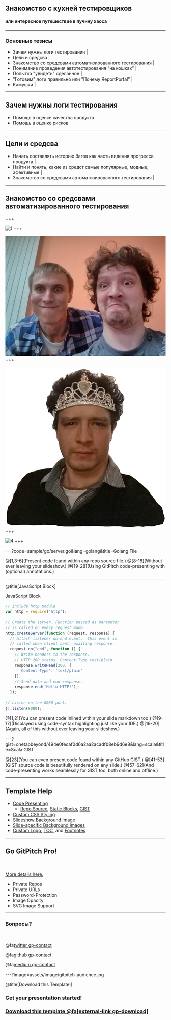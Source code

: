 ## Знакомство с кухней тестировщиков

#### или интересное путешествие в пучину хаоса

---
### Основные тезисы
- Зачем нужны логи тестирования |
- Цели и средсва |
- Знакомство со средсвами автоматизированного тестирования |
- Понимание проведения автотестирования "на кошках" |
- Попытка "увидеть" сделанное |
- "Готовим" логи правильно или "Почему ReportPortal" |
- Камушки |

---
## Зачем нужны логи тестирования
- Помощь в оценке качества продукта
- Помощь в оценке рисков

---
## Цели и средсва
- Начать составлять историю багов как часть видения прогресса продукта |
- Найти и понять, какие из средст самые популярные, модные, эфективные |
- Знакомство со средсвами автоматизированного тестирования |

---
## Знакомство со средсвами автоматизированного тестирования
+++
<!-- .slide: data-transition="none" -->
![1](https://i.imgur.com/S8hn2Kd.jpg)
+++
<!-- .slide: data-transition="none" -->
![2](assets/image/2.jpg)
+++
<!-- .slide: data-transition="none" -->
![3](assets/image/3.png)
+++
<!-- .slide: data-transition="none" -->
![4](image=assets/image/4.png)
+++

---?code=sample/go/server.go&lang=golang&title=Golang File

@[1,3-6](Present code found within any repo source file.)
@[8-18](Without ever leaving your slideshow.)
@[19-28](Using GitPitch code-presenting with (optional) annotations.)

---

@title[JavaScript Block]

<p><span class="slide-title">JavaScript Block</span></p>

```javascript
// Include http module.
var http = require("http");

// Create the server. Function passed as parameter
// is called on every request made.
http.createServer(function (request, response) {
  // Attach listener on end event.  This event is
  // called when client sent, awaiting response.
  request.on("end", function () {
    // Write headers to the response.
    // HTTP 200 status, Content-Type text/plain.
    response.writeHead(200, {
      'Content-Type': 'text/plain'
    });
    // Send data and end response.
    response.end('Hello HTTP!');
  });

// Listen on the 8080 port.
}).listen(8080);
```

@[1,2](You can present code inlined within your slide markdown too.)
@[9-17](Displayed using code-syntax highlighting just like your IDE.)
@[19-20](Again, all of this without ever leaving your slideshow.)

---?gist=onetapbeyond/494e0fecaf0d6a2aa2acadfb8eb9d6e8&lang=scala&title=Scala GIST

@[23](You can even present code found within any GitHub GIST.)
@[41-53](GIST source code is beautifully rendered on any slide.)
@[57-62](And code-presenting works seamlessly for GIST too, both online and offline.)

---

## Template Help

- [Code Presenting](https://github.com/gitpitch/gitpitch/wiki/Code-Presenting)
  + [Repo Source](https://github.com/gitpitch/gitpitch/wiki/Code-Delimiter-Slides), [Static Blocks](https://github.com/gitpitch/gitpitch/wiki/Code-Slides), [GIST](https://github.com/gitpitch/gitpitch/wiki/GIST-Slides) 
- [Custom CSS Styling](https://github.com/gitpitch/gitpitch/wiki/Slideshow-Custom-CSS)
- [Slideshow Background Image](https://github.com/gitpitch/gitpitch/wiki/Background-Setting)
- [Slide-specific Background Images](https://github.com/gitpitch/gitpitch/wiki/Image-Slides#background)
- [Custom Logo](https://github.com/gitpitch/gitpitch/wiki/Logo-Setting), [TOC](https://github.com/gitpitch/gitpitch/wiki/Table-of-Contents), and [Footnotes](https://github.com/gitpitch/gitpitch/wiki/Footnote-Setting)

---

## Go GitPitch Pro!

<br>
<div class="left">
    <i class="fa fa-user-secret fa-5x" aria-hidden="true"> </i><br>
    <a href="https://gitpitch.com/pro-features" class="pro-link">
    More details here.</a>
</div>
<div class="right">
    <ul>
        <li>Private Repos</li>
        <li>Private URLs</li>
        <li>Password-Protection</li>
        <li>Image Opacity</li>
        <li>SVG Image Support</li>
    </ul>
</div>

---

### Вопросы?

<br>

@fa[twitter gp-contact](@gitpitch)

@fa[github gp-contact](gitpitch)

@fa[medium gp-contact](@gitpitch)

---?image=assets/image/gitpitch-audience.jpg

@title[Download this Template!]

### <span class="white">Get your presentation started!</span>
### [Download this template @fa[external-link gp-download]](https://gitpitch.com/template/download/aqua)
